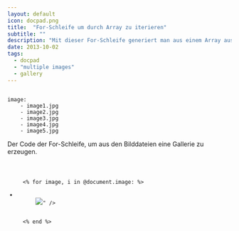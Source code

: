 ```yaml
---
layout: default
icon: docpad.png
title:  "For-Schleife um durch Array zu iterieren"
subtitle: ""
description: "Mit dieser For-Schleife generiert man aus einem Array aus den Frontmatter-Metadaten eine Gallery"
date: 2013-10-02
tags:
  - docpad
  - "multiple images"
  - gallery
---
```


<pre><code class="lang-html">
image:
    - image1.jpg
    - image2.jpg
    - image3.jpg
    - image4.jpg
    - image5.jpg
</code></pre>

Der Code der For-Schleife, um aus den Bilddateien eine Gallerie zu erzeugen.

<pre><code class="lang-ruby">
<ul>
  <% for image, i in @document.image: %>
    <li>
      <img src="<%- "#{image}" %>" />
    </li>
  <% end %>
</ul>
</code></pre>


